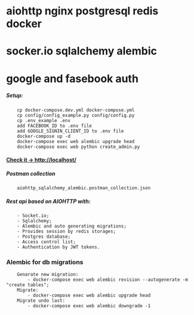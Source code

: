 # aiohttp nginx postgresql redis docker
# socker.io sqlalchemy alembic 
# google and fasebook auth 


##### Setup:
```
    cp docker-compose.dev.yml docker-compose.yml
    cp config/config_example.py config/config.py
    cp .env_example .env
    add FACEBOOK_ID to .env file
    add GOOGLE_SIGNIN_CLIENT_ID to .env file
    docker-compose up -d
    docker-compose exec web alembic upgrade head
    docker-compose exec web python create_admin.py
```

#### [Check it -> http://localhost/](http://localhost/)


##### Postman collection
```
    aiohttp_sqlalchemy_alembic.postman_collection.json
```

 
##### Rest api based on AIOHTTP with:
```
    - Socket.io;
    - Sqlalchemy;
    - Alembic and auto generating migrations;
    - Provides session by redis storages;
    - Postgres database; 
    - Access control list;
    - Authentication by JWT tokens.
```

### Alembic for db migrations
```
    Genarate new migration:
        - docker-compose exec web alembic revision --autogenerate -m "create tables";
    Migrate:
        - docker-compose exec web alembic upgrade head
    Migrate undo last:
        - docker-compose exec web alembic downgrade -1
```
